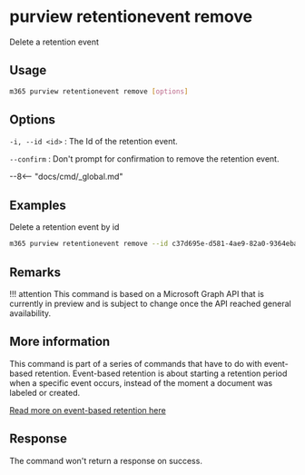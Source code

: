 # purview retentionevent remove

Delete a retention event

## Usage

```sh
m365 purview retentionevent remove [options]
```

## Options

`-i, --id <id>`
: The Id of the retention event.

`--confirm`
: Don't prompt for confirmation to remove the retention event.

--8<-- "docs/cmd/_global.md"

## Examples

Delete a retention event by id

```sh
m365 purview retentionevent remove --id c37d695e-d581-4ae9-82a0-9364eba4291e
```

## Remarks

!!! attention
    This command is based on a Microsoft Graph API that is currently in preview and is subject to change once the API reached general availability.

## More information

This command is part of a series of commands that have to do with event-based retention. Event-based retention is about starting a retention period when a specific event occurs, instead of the moment a document was labeled or created.

[Read more on event-based retention here](https://learn.microsoft.com/microsoft-365/compliance/event-driven-retention?view=o365-worldwide)

## Response

The command won't return a response on success.
